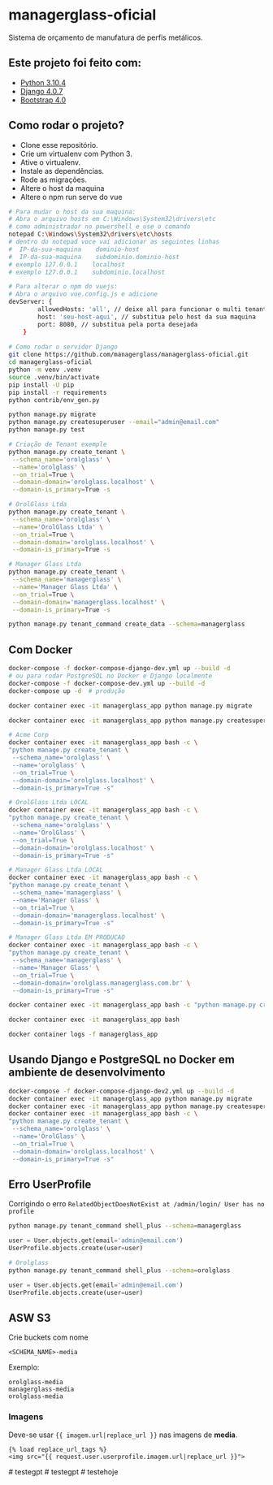 # managerglass-oficial

Sistema de orçamento de manufatura de perfis metálicos.

## Este projeto foi feito com:

* [Python 3.10.4](https://www.python.org/)
* [Django 4.0.7](https://www.djangoproject.com/)
* [Bootstrap 4.0](https://getbootstrap.com/)

## Como rodar o projeto?

* Clone esse repositório.
* Crie um virtualenv com Python 3.
* Ative o virtualenv.
* Instale as dependências.
* Rode as migrações.
* Altere o host da maquina
* Altere o npm run serve do vue

```bash
# Para mudar o host da sua maquina:
# Abra o arquivo hosts em C:\Windows\System32\drivers\etc 
# como administrador no powershell e use o comando
notepad C:\Windows\System32\drivers\etc\hosts
# dentro do notepad voce vai adicionar as seguintes linhas
#  IP-da-sua-maquina    dominio-host
#  IP-da-sua-maquina    subdominio.dominio-host
# exemplo 127.0.0.1    localhost
# exemplo 127.0.0.1    subdominio.localhost

# Para alterar o npm do vuejs:
# Abra o arquivo vue.config.js e adicione
devServer: {
        allowedHosts: 'all', // deixe all para funcionar o multi tenant
        host: 'seu-host-aqui', // substitua pelo host da sua maquina
        port: 8080, // substitua pela porta desejada
    }
    
# Como rodar o servidor Django
git clone https://github.com/managerglass/managerglass-oficial.git
cd managerglass-oficial
python -m venv .venv
source .venv/bin/activate
pip install -U pip
pip install -r requirements
python contrib/env_gen.py

python manage.py migrate
python manage.py createsuperuser --email="admin@email.com"
python manage.py test

# Criação de Tenant exemple
python manage.py create_tenant \
 --schema_name='orolglass' \
 --name='orolglass' \
 --on_trial=True \
 --domain-domain='orolglass.localhost' \
 --domain-is_primary=True -s

# OrolGlass Ltda
python manage.py create_tenant \
 --schema_name='orolglass' \
 --name='OrolGlass Ltda' \
 --on_trial=True \
 --domain-domain='orolglass.localhost' \
 --domain-is_primary=True -s

# Manager Glass Ltda
python manage.py create_tenant \
 --schema_name='managerglass' \
 --name='Manager Glass Ltda' \
 --on_trial=True \
 --domain-domain='managerglass.localhost' \
 --domain-is_primary=True -s

python manage.py tenant_command create_data --schema=managerglass
```

## Com Docker

```bash
docker-compose -f docker-compose-django-dev.yml up --build -d
# ou para rodar PostgreSQL no Docker e Django localmente
docker-compose -f docker-compose-dev.yml up --build -d
docker-compose up -d  # produção

docker container exec -it managerglass_app python manage.py migrate

docker container exec -it managerglass_app python manage.py createsuperuser --email="admin@managerglass.com.br"

# Acme Corp
docker container exec -it managerglass_app bash -c \
"python manage.py create_tenant \
 --schema_name='orolglass' \
 --name='orolglass' \
 --on_trial=True \
 --domain-domain='orolglass.localhost' \
 --domain-is_primary=True -s"

# OrolGlass Ltda LOCAL
docker container exec -it managerglass_app bash -c \
"python manage.py create_tenant \
 --schema_name='orolglass' \
 --name='OrolGlass' \
 --on_trial=True \
 --domain-domain='orolglass.localhost' \
 --domain-is_primary=True -s"

# Manager Glass Ltda LOCAL
docker container exec -it managerglass_app bash -c \
"python manage.py create_tenant \
 --schema_name='managerglass' \
 --name='Manager Glass' \
 --on_trial=True \
 --domain-domain='managerglass.localhost' \
 --domain-is_primary=True -s"

# Manager Glass Ltda EM PRODUCAO
docker container exec -it managerglass_app bash -c \
"python manage.py create_tenant \
 --schema_name='managerglass' \
 --name='Manager Glass' \
 --on_trial=True \
 --domain-domain='orolglass.managerglass.com.br' \
 --domain-is_primary=True -s"

docker container exec -it managerglass_app bash -c "python manage.py create_tenant_superuser --email='admin@email.com'"

docker container exec -it managerglass_app bash

docker container logs -f managerglass_app
```

## Usando Django e PostgreSQL no Docker em ambiente de desenvolvimento

```bash
docker-compose -f docker-compose-django-dev2.yml up --build -d
docker container exec -it managerglass_app python manage.py migrate
docker container exec -it managerglass_app python manage.py createsuperuser --email="admin@admin.com.br"
docker container exec -it managerglass_app bash -c \
"python manage.py create_tenant \
 --schema_name='orolglass' \
 --name='OrolGlass' \
 --on_trial=True \
 --domain-domain='orolglass.localhost' \
 --domain-is_primary=True -s"
```

## Erro UserProfile

Corrigindo o erro `RelatedObjectDoesNotExist at /admin/login/ User has no profile`

```bash
python manage.py tenant_command shell_plus --schema=managerglass
```

```python
user = User.objects.get(email='admin@email.com')
UserProfile.objects.create(user=user)
```

```bash
# Orolglass
python manage.py tenant_command shell_plus --schema=orolglass
```

```python
user = User.objects.get(email='admin@email.com')
UserProfile.objects.create(user=user)
```

## ASW S3

Crie buckets com nome

```
<SCHEMA_NAME>-media
```

Exemplo:

```
orolglass-media
managerglass-media
orolglass-media
```

### Imagens

Deve-se usar `{{ imagem.url|replace_url }}` nas imagens de **media**.

```
{% load replace_url_tags %}
<img src="{{ request.user.userprofile.imagem.url|replace_url }}">
```
#   t e s t e g p t  
 #   t e s t e g p t  
 #   t e s t e h o j e  
 